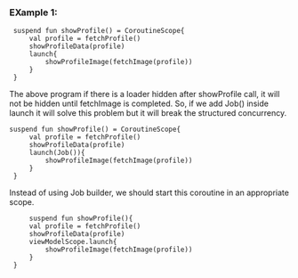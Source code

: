 ### EXample 1:

     suspend fun showProfile() = CoroutineScope{
         val profile = fetchProfile()
         showProfileData(profile)
         launch{
             showProfileImage(fetchImage(profile))
         }
     }

The above program if there is a loader hidden after showProfile call, it will not be hidden until fetchImage is completed. So, if we add Job() inside launch it will solve this problem but it will break the structured concurrency.

    suspend fun showProfile() = CoroutineScope{
         val profile = fetchProfile()
         showProfileData(profile)
         launch(Job()){
             showProfileImage(fetchImage(profile))
         }
     }

Instead of using Job builder, we should start this coroutine in an appropriate scope.

         suspend fun showProfile(){
         val profile = fetchProfile()
         showProfileData(profile)
         viewModelScope.launch{
             showProfileImage(fetchImage(profile))
         }
     }
